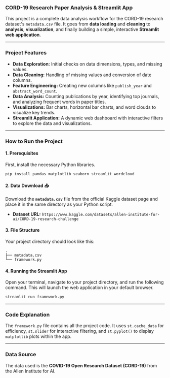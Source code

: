 
### CORD-19 Research Paper Analysis & Streamlit App

This project is a complete data analysis workflow for the CORD-19 research dataset's `metadata.csv` file. It goes from **data loading** and **cleaning** to **analysis**, **visualization**, and finally building a simple, interactive **Streamlit web application**.

-----

### Project Features

  - **Data Exploration:** Initial checks on data dimensions, types, and missing values.
  - **Data Cleaning:** Handling of missing values and conversion of date columns.
  - **Feature Engineering:** Creating new columns like `publish_year` and `abstract_word_count`.
  - **Data Analysis:** Counting publications by year, identifying top journals, and analyzing frequent words in paper titles.
  - **Visualizations:** Bar charts, horizontal bar charts, and word clouds to visualize key trends.
  - **Streamlit Application:** A dynamic web dashboard with interactive filters to explore the data and visualizations.

-----

### How to Run the Project

#### 1\. Prerequisites

First, install the necessary Python libraries.

```bash
pip install pandas matplotlib seaborn streamlit wordcloud
```

#### 2\. Data Download 📥

Download the **`metadata.csv`** file from the official Kaggle dataset page and place it in the same directory as your Python script.

  - **Dataset URL:** `https://www.kaggle.com/datasets/allen-institute-for-ai/CORD-19-research-challenge`

#### 3\. File Structure

Your project directory should look like this:

```
.
├── metadata.csv
└── framework.py
```

#### 4\. Running the Streamlit App

Open your terminal, navigate to your project directory, and run the following command. This will launch the web application in your default browser.

```bash
streamlit run framework.py
```

-----

### Code Explanation

The `framework.py` file contains all the project code. It uses `st.cache_data` for efficiency, `st.slider` for interactive filtering, and `st.pyplot()` to display `matplotlib` plots within the app.

-----

### Data Source

The data used is the **COVID-19 Open Research Dataset (CORD-19)** from the Allen Institute for AI.

